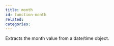 ```yaml
---
title: month
id: function-month
related:
categories:
---
```


Extracts the month value from a date/time object.